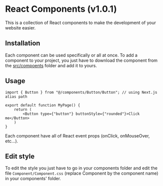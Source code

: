 # React Components (v1.0.1)

This is a collection of React components to make the development of your website easier.

## Installation

Each component can be used specifically or all at once. To add a component to your project, you just have to download the component from the [src/compoents](https://github.com/ItsMeViipeR/react-components/tree/master/src/components) folder and add it to yours.

## Usage

```tsx
import { Button } from "@/components/Button/Button"; // using Next.js alias path

export default function MyPage() {
    return (
        <Button type={"button"} buttonStyle={"rounded"}>Click me</Button>
    )
}
```

Each component have all of React event props (onClick, onMouseOver, etc...).

## Edit style

To edit the style you just have to go in your components folder and edit the file `Component/Component.css` (replace Component by the component name) in your components' folder.